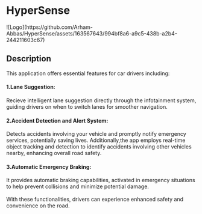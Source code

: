 <h1>HyperSense</h1>
![Logo](https://github.com/Arham-Abbas/HyperSense/assets/163567643/994bf8a6-a9c5-438b-a2b4-244211603c67)
<h2>Description</h2>
<p>This application offers essential features for car drivers including:
<br>
<h4>1.Lane Suggestion:</h4>Recieve intelligent lane suggestion directly through the infotainment system, guiding drivers on when to switch lanes for smoother navigation.
<h4>2.Accident Detection and Alert System:</h4>Detects accidents involving your vehicle and promptly notify emergency services, potentially saving lives. Additionally,the app employs real-time object tracking and detection to identify accidents involving other vehicles nearby, enhancing overall road safety.
<h4>3.Automatic Emergency Braking:</h4>It provides automatic braking capabilities, activated in emergency situations to help prevent collisions and minimize potential damage.
<br>
<br>
With these functionalities, drivers can experience enhanced safety and convenience on the road.</p>
